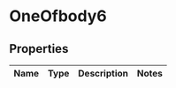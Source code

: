 # OneOfbody6

## Properties
Name | Type | Description | Notes
------------ | ------------- | ------------- | -------------
